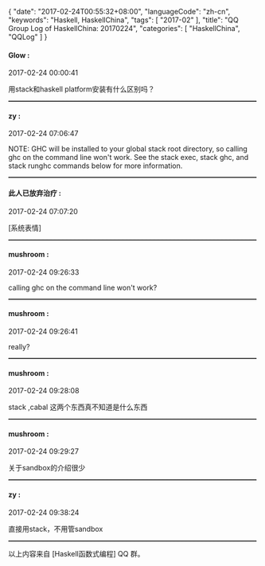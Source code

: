 {
  "date": "2017-02-24T00:55:32+08:00",
  "languageCode": "zh-cn",
  "keywords": "Haskell, HaskellChina",
  "tags": [
    "2017-02"
  ],
  "title": "QQ Group Log of HaskellChina: 20170224",
  "categories": [
    "HaskellChina", "QQLog"
  ]
}



#### Glow :

<span class="article-duration">2017-02-24 00:00:41</span>

用stack和haskell platform安装有什么区别吗？

<hr style="border-top: 1px dotted grey;width:99%"/>



#### zy :

<span class="article-duration">2017-02-24 07:06:47</span>

NOTE: GHC will be installed to your global stack root directory, so calling ghc on the command line won't work. See the stack exec, stack ghc, and stack runghc commands below for more information.

<hr style="border-top: 1px dotted grey;width:99%"/>



#### 此人已放弃治疗 :

<span class="article-duration">2017-02-24 07:07:20</span>

[系统表情]

<hr style="border-top: 1px dotted grey;width:99%"/>



#### mushroom :

<span class="article-duration">2017-02-24 09:26:33</span>

calling ghc on the command line won't work?

<hr style="border-top: 1px dotted grey;width:99%"/>



#### mushroom :

<span class="article-duration">2017-02-24 09:26:41</span>

really?

<hr style="border-top: 1px dotted grey;width:99%"/>



#### mushroom :

<span class="article-duration">2017-02-24 09:28:08</span>

stack ,cabal 这两个东西真不知道是什么东西

<hr style="border-top: 1px dotted grey;width:99%"/>



#### mushroom :

<span class="article-duration">2017-02-24 09:29:27</span>

关于sandbox的介绍很少

<hr style="border-top: 1px dotted grey;width:99%"/>



#### zy :

<span class="article-duration">2017-02-24 09:38:24</span>

直接用stack，不用管sandbox

<hr style="border-top: 1px dotted grey;width:99%"/>




以上内容来自 [Haskell函数式编程] QQ 群。

